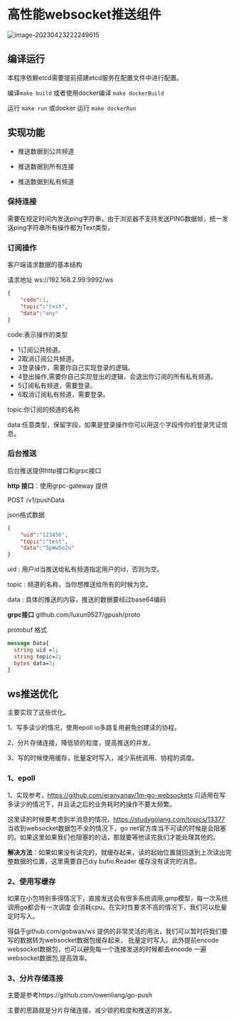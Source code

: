 # 高性能websocket推送组件

![image-20230423222249615](https://i.328888.xyz/2023/04/23/iS36no.jpeg)

## 编译运行

本程序依赖etcd需要提前搭建etcd服务在配置文件中进行配置。

编译`make build`  或者使用docker编译 `make dockerBuild`

运行 `make run` 或docker 运行 `make dockerRun`

## 实现功能

- 推送数据到公共频道


- 推送数据到所有连接


- 推送数据到私有频道

### 保持连接

需要在规定时间内发送ping字符串，由于浏览器不支持发送PING数据帧，统一发送ping字符串所有操作都为Text类型。

### 订阅操作

客户端请求数据的基本结构

请求地址 ws://192.168.2.99:9992/ws

```json
{
    "code":1,
    "topic":"test",
    "data":"any"
}
```

code:表示操作的类型

- 1订阅公共频道。
- 2取消订阅公共频道。
- 3登录操作，需要你自己实现登录的逻辑。
- 4登出操作,需要你自己实现登出的逻辑，会退出你订阅的所有私有频道。
- 5订阅私有频道，需要登录。
- 6取消订阅私有频道，需要登录。

topic:你订阅的频道的名称

data:任意类型，保留字段，如果是登录操作你可以用这个字段传你的登录凭证信息。

### 后台推送

后台推送提供http接口和grpc接口

**http 接口**：使用grpc-gateway 提供

POST /v1/pushData

json格式数据

```json
{
    "uid":"123456",
    "topic":"test",
    "data":"5pWw5o2u"
}
```

uid    :  用户id当推送给私有频道指定用户的id，否则为空。

topic : 频道的名称，当你想推送给所有的时候为空。

data : 具体的推送的内容，推送的数据要经过base64编码

**grpc接口** github.com/luxun9527/gpush/proto

protobuf 格式

```protobuf
message Data{
  string uid =1;
  string topic=2;
  bytes data=3;
}
```

## ws推送优化

主要实现了这些优化。

1、写多读少的情况，使用epoll io多路复用避免创建读的协程。

2、分片存储连接，降低锁的粒度，提高推送的并发。

3、写的时候使用缓存，批量定时写入，减少系统调用、协程的调度。



### 1、epoll

1、实现参考，https://github.com/eranyanay/1m-go-websockets   只适用在写多读少的情况下，并且读之后的业务耗时的操作不要太频繁。

 这里读的时候要考虑到半消息的情况，https://studygolang.com/topics/13377  当收到websocket数据包不全的情况下，go net官方库当不可读的时候是会阻塞的。如果这里如果我们也阻塞的的话，那就要等他读完我们才能处理其他的。

**解决方法**：如果如果没有读完的，就缓存起来，读的起始位置就回退到上次读出完整数据的位置，这里需要自己diy bufio.Reader 缓存没有读完的消息。

### 2、使用写缓存

如果在小包特别多得情况下，直接发送会有很多系统调用,gmp模型，每一次系统调用go都会有一次调度 会消耗cpu。在实时性要求不高的情况下，我们可以批量定时写入。

得益于github.com/gobwas/ws 提供的非常灵活的用法，我们可以暂时将我们要写的数据转为websocket数据包缓存起来， 批量定时写入。此外提前encode websocket数据包，也可以避免每一个连接发送的时候都去encode 一遍websocket数据包,提高效率。

### 3、分片存储连接

主要是参考https://github.com/owenliang/go-push 

主要的思路就是分片存储连接，减少锁的粒度和推送的并发。

